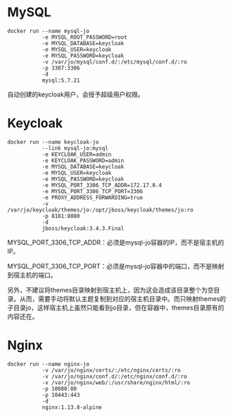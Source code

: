 # MySQL

```shell
docker run --name mysql-jo
           -e MYSQL_ROOT_PASSWORD=root
           -e MYSQL_DATABASE=keycloak
           -e MYSQL_USER=keycloak
           -e MYSQL_PASSWORD=keycloak
           -v /var/jo/mysql/conf.d/:/etc/mysql/conf.d/:ro
           -p 3307:3306
           -d
           mysql:5.7.21
```

自动创建的keycloak用户，会授予超级用户权限。

# Keycloak

```shell
docker run --name keycloak-jo
           --link mysql-jo:mysql
           -e KEYCLOAK_USER=admin
           -e KEYCLOAK_PASSWORD=admin
           -e MYSQL_DATABASE=keycloak
           -e MYSQL_USER=keycloak
           -e MYSQL_PASSWORD=keycloak
           -e MYSQL_PORT_3306_TCP_ADDR=172.17.0.4
           -e MYSQL_PORT_3306_TCP_PORT=3306
           -e PROXY_ADDRESS_FORWARDING=true
           -v /var/jo/keycloak/themes/jo:/opt/jboss/keycloak/themes/jo:ro
           -p 8181:8080
           -d
           jboss/keycloak:3.4.3.Final
```

MYSQL_PORT_3306_TCP_ADDR：必须是mysql-jo容器的IP，而不是宿主机的IP。

MYSQL_PORT_3306_TCP_PORT：必须是mysql-jo容器中的端口，而不是映射到宿主机的端口。

另外，不建议将themes目录映射到宿主机上，因为这会造成该目录整个为空目录。从而，需要手动将默认主题复制到对应的宿主机目录中。而只映射themes的子目录jo，这样宿主机上虽然只能看到jo目录，但在容器中，themes目录原有的内容还在。

# Nginx

```shell
docker run --name nginx-jo
           -v /var/jo/nginx/certs/:/etc/nginx/certs/:ro
           -v /var/jo/nginx/conf.d/:/etc/nginx/conf.d/:ro
           -v /var/jo/nginx/web/:/usr/share/nginx/html/:ro
           -p 10080:80
           -p 10443:443
           -d
           nginx:1.13.8-alpine
```


